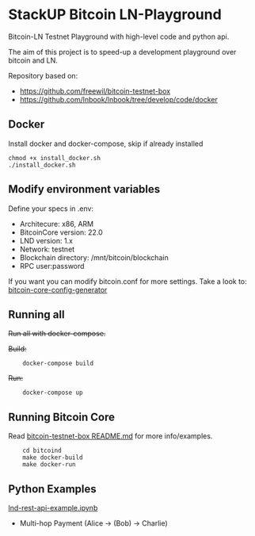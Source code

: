 # StackUP Bitcoin LN-Playground 

Bitcoin-LN Testnet Playground with high-level code and python api.

The aim of this project is to speed-up a development playground over bitcoin and LN.


Repository based on: 

- https://github.com/freewil/bitcoin-testnet-box
- https://github.com/lnbook/lnbook/tree/develop/code/docker
  

## Docker 
Install docker and docker-compose, skip if already installed 
```
chmod +x install_docker.sh
./install_docker.sh
```

## Modify environment variables
Define your specs in .env: 

 - Architecure: x86, ARM
 - BitcoinCore version: 22.0
 - LND version: 1.x
 - Network: testnet
 - Blockchain directory: /mnt/bitcoin/blockchain
 - RPC user:password

If you want you can modify bitcoin.conf for more settings. Take a look to: [bitcoin-core-config-generator](https://jlopp.github.io/bitcoin-core-config-generator/)

## Running all
~~Run all with docker-compose.~~

~~Build:~~
```
    docker-compose build  
```
~~Run:~~
```
    docker-compose up 
```
## Running Bitcoin Core
Read [bitcoin-testnet-box README.md](bitcoind/README.md) for more info/examples. 
```
    cd bitcoind
    make docker-build
    make docker-run
```


## Python Examples
[lnd-rest-api-example.ipynb](https://github.com/kadokko/example-lnd-rest-api/blob/master/notebook/lnd-rest-api-example.ipynb)

- Multi-hop Payment (Alice -> (Bob) -> Charlie)
